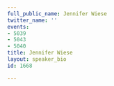 ```yaml
---
full_public_name: Jennifer Wiese
twitter_name: ''
events:
- 5039
- 5043
- 5040
title: Jennifer Wiese
layout: speaker_bio
id: 1668

---
```

